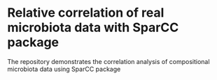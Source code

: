 # Relative correlation of real microbiota data with SparCC package
The repository demonstrates the correlation analysis of compositional microbiota data using SparCC package
